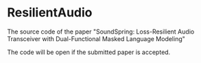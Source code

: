 # ResilientAudio

The source code of the paper "SoundSpring: Loss-Resilient Audio Transceiver with Dual-Functional Masked Language Modeling"

The code will be open if the submitted paper is accepted.
